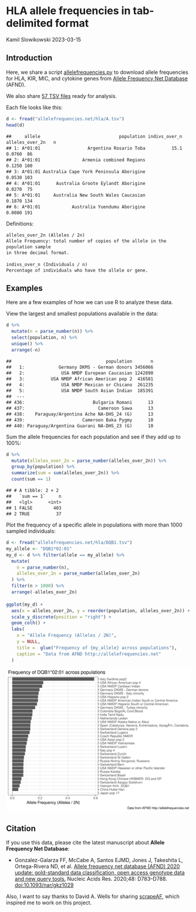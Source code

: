 HLA allele frequencies in tab-delimited format
================
Kamil Slowikowski
2023-03-15

## Introduction

Here, we share a script [allelefrequencies.py](allelefrequencies.py) to
download allele frequencies for HLA, KIR, MIC, and cytokine genes from
[Allele Frequency Net Database](http://allelefrequencies.net) (AFND).

We also share [57 TSV files](allelefrequencies.net/) ready for analysis.

Each file looks like this:

``` r
d <- fread("allelefrequencies.net/hla/A.tsv")
head(d)
```

    ##     allele                              population indivs_over_n alleles_over_2n   n
    ## 1: A*01:01                  Argentina Rosario Toba          15.1          0.0760  86
    ## 2: A*01:01                Armenia combined Regions                        0.1250 100
    ## 3: A*01:01 Australia Cape York Peninsula Aborigine                        0.0530 103
    ## 4: A*01:01      Australia Groote Eylandt Aborigine                        0.0270  75
    ## 5: A*01:01     Australia New South Wales Caucasian                        0.1870 134
    ## 6: A*01:01            Australia Yuendumu Aborigine                        0.0080 191

Definitions:

    alleles_over_2n (Alleles / 2n)
    Allele Frequency: total number of copies of the allele in the population sample
    in three decimal format.
    
    indivs_over_n (Individuals / n)
    Percentage of individuals who have the allele or gene.

## Examples

Here are a few examples of how we can use R to analyze these data.

View the largest and smallest populations available in the data:

``` r
d %>%
  mutate(n = parse_number(n)) %>%
  select(population, n) %>%
  unique() %>%
  arrange(-n)
```

    ##                                    population       n
    ##   1:             Germany DKMS - German donors 3456066
    ##   2:              USA NMDP European Caucasian 1242890
    ##   3:          USA NMDP African American pop 2  416581
    ##   4:              USA NMDP Mexican or Chicano  261235
    ##   5:              USA NMDP South Asian Indian  185391
    ##  ---                                                 
    ## 436:                          Bulgaria Romani      13
    ## 437:                            Cameroon Sawa      13
    ## 438:    Paraguay/Argentina Ache NA-DHS_24 (G)      13
    ## 439:                      Cameroon Baka Pygmy      10
    ## 440: Paraguay/Argentina Guarani NA-DHS_23 (G)      10

Sum the allele frequencies for each population and see if they add up to
100%:

``` r
d %>%
  mutate(alleles_over_2n = parse_number(alleles_over_2n)) %>%
  group_by(population) %>%
  summarize(sum = sum(alleles_over_2n)) %>%
  count(sum == 1)
```

    ## # A tibble: 2 × 2
    ##   `sum == 1`     n
    ##   <lgl>      <int>
    ## 1 FALSE        403
    ## 2 TRUE          37

Plot the frequency of a specific allele in populations with more than
1000 sampled individuals:

``` r
d <- fread("allelefrequencies.net/hla/DQB1.tsv")
my_allele <- "DQB1*02:01"
my_d <- d %>% filter(allele == my_allele) %>%
  mutate(
    n = parse_number(n),
    alleles_over_2n = parse_number(alleles_over_2n)
  ) %>%
  filter(n > 1000) %>%
  arrange(-alleles_over_2n)

ggplot(my_d) +
  aes(x = alleles_over_2n, y = reorder(population, alleles_over_2n)) +
  scale_y_discrete(position = "right") +
  geom_colh() +
  labs(
    x = "Allele Frequency (Alleles / 2N)",
    y = NULL,
    title =  glue("Frequency of {my_allele} across populations"),
    caption = "Data from AFND http://allelefrequencies.net"
  )
```

![](README_files/figure-gfm/unnamed-chunk-6-1.png)<!-- -->

## Citation

If you use this data, please cite the latest manuscript about **Allele
Frequency Net Database**:

  - Gonzalez-Galarza FF, McCabe A, Santos EJMD, Jones J, Takeshita L,
    Ortega-Rivera ND, et al. [Allele frequency net database (AFND) 2020
    update: gold-standard data classification, open access genotype data
    and new query tools.](https://pubmed.ncbi.nlm.nih.gov/31722398)
    Nucleic Acids Res. 2020;48: D783–D788. <doi:10.1093/nar/gkz1029>

Also, I want to say thanks to David A. Wells for sharing
[scrapeAF](https://github.com/DAWells/scrapeAF), which inspired me to
work on this project.
